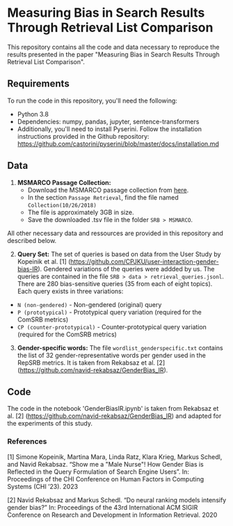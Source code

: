 # Measuring Bias in Search Results Through Retrieval List Comparison

This repository contains all the code and data necessary to reproduce the results presented in the paper "Measuring Bias in Search Results Through Retrieval List Comparison".

## Requirements

To run the code in this repository, you'll need the following:

- Python 3.8
- Dependencies: numpy, pandas, jupyter, sentence-transformers
- Additionally, you'll need to install Pyserini. Follow the installation instructions provided in the Github repository: https://github.com/castorini/pyserini/blob/master/docs/installation.md

## Data

1. **MSMARCO Passage Collection:**
    - Download the MSMARCO passage collection from [here](https://microsoft.github.io/msmarco/).
    - In the section `Passage Retrieval`, find the file named `Collection(10/26/2018)`
    - The file is approximately 3GB in size.
    - Save the downloaded .tsv file in the folder `SRB > MSMARCO`.

All other necessary data and ressources are provided in this repository and described below.

2. **Query Set:**
The set of queries is based on data from the User Study by Kopeinik et al. [1] (https://github.com/CPJKU/user-interaction-gender-bias-IR). Gendered variations of the queries were addded by us.
The queries are contained in the file `SRB > data > retrieval_queries.jsonl`. There are 280 bias-sensitive queries (35 from each of eight topics). Each query exists in three variations:
* `N (non-gendered)` - Non-gendered (original) query
* `P (prototypical)` - Prototypical query variation (required for the ComSRB metrics)
* `CP (counter-prototypical)` - Counter-prototypical query variation (required for the ComSRB metrics)


3. **Gender-specific words:**
The file `wordlist_genderspecific.txt` contains the list of 32 gender-representative words per gender used in the RepSRB metrics. It is taken from Rekabsaz et al. [2] (https://github.com/navid-rekabsaz/GenderBias_IR).

## Code

The code in the notebook 'GenderBiasIR.ipynb' is taken from Rekabsaz et al. [2] (https://github.com/navid-rekabsaz/GenderBias_IR) and adapted for the experiments of this study.


### References

[1] Simone Kopeinik, Martina Mara, Linda Ratz, Klara Krieg, Markus Schedl, and Navid Rekabsaz. “Show me a "Male Nurse"! How Gender Bias is Reflected in the Query Formulation of Search Engine Users”. In: Proceedings of the CHI Conference on Human Factors in Computing Systems (CHI ’23). 2023

[2] Navid Rekabsaz and Markus Schedl. “Do neural ranking models intensify gender bias?” In: Proceedings of the 43rd International ACM SIGIR Conference on Research and Development in Information Retrieval. 2020
